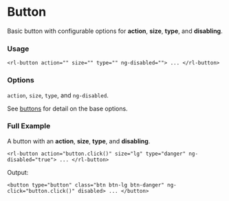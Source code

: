 # Button
Basic button with configurable options for **action**, **size**, **type**, and **disabling**.

### Usage
```
<rl-button action="" size="" type="" ng-disabled=""> ... </rl-button>
```
### Options

`action`, `size`, `type`, and `ng-disabled`.

See [buttons](../buttons.md) for detail on the base options.

### Full Example
A button with an **action**, **size**, **type**, and **disabling**.
```
<rl-button action="button.click()" size="lg" type="danger" ng-disabled="true"> ... </rl-button>
```
Output:
```
<button type="button" class="btn btn-lg btn-danger" ng-click="button.click()" disabled> ... </button>
```